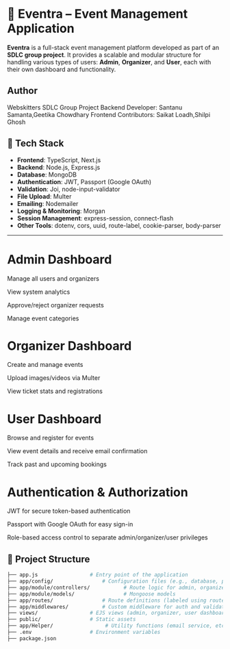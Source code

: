 # 🎉 Eventra – Event Management Application

**Eventra** is a full-stack event management platform developed as part of an **SDLC group project**. It provides a scalable and modular structure for handling various types of users: **Admin**, **Organizer**, and **User**, each with their own dashboard and functionality.

## Author
Webskitters SDLC Group Project
Backend Developer: Santanu Samanta,Geetika Chowdhary
Frontend Contributors: Saikat Loadh,Shilpi Ghosh
## 🚀 Tech Stack

- **Frontend**: TypeScript, Next.js
- **Backend**: Node.js, Express.js
- **Database**: MongoDB
- **Authentication**: JWT, Passport (Google OAuth)
- **Validation**: Joi, node-input-validator
- **File Upload**: Multer
- **Emailing**: Nodemailer
- **Logging & Monitoring**: Morgan
- **Session Management**: express-session, connect-flash
- **Other Tools**: dotenv, cors, uuid, route-label, cookie-parser, body-parser

---

#  Admin Dashboard
Manage all users and organizers

View system analytics

Approve/reject organizer requests

Manage event categories

# Organizer Dashboard
Create and manage events

Upload images/videos via Multer

View ticket stats and registrations

# User Dashboard
Browse and register for events

View event details and receive email confirmation

Track past and upcoming bookings

# Authentication & Authorization
JWT for secure token-based authentication

Passport with Google OAuth for easy sign-in

Role-based access control to separate admin/organizer/user privileges

## 📁 Project Structure

```bash
├── app.js                 # Entry point of the application
├── app/config/                # Configuration files (e.g., database, passport)
├── app/module/controllers/           # Route logic for admin, organizer, and user
├── app/module/models/                # Mongoose models
├── app/routes/                # Route definitions (labeled using route-label)
├── app/middlewares/           # Custom middleware for auth and validation
├── views/                 # EJS views (admin, organizer, user dashboards)
├── public/                # Static assets
├── app/Helper/                 # Utility functions (email service, etc.)
├── .env                   # Environment variables
├── package.json

